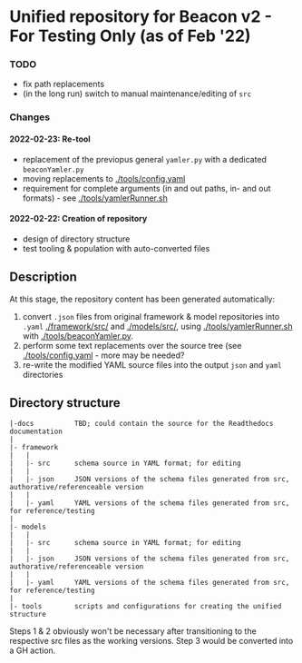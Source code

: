 # Unified repository for Beacon v2 - For Testing Only (as of Feb '22)

### TODO

* fix path replacements
* (in the long run) switch to manual maintenance/editing of `src`

### Changes

#### 2022-02-23: Re-tool

* replacement of the previopus general `yamler.py` with a dedicated `beaconYamler.py`
* moving replacements to [./tools/config.yaml](./tools/config.yaml)
* requirement for complete arguments (in and out paths, in- and out formats) - see [./tools/yamlerRunner.sh](./tools/yamlerRunner.sh)

#### 2022-02-22: Creation of repository

* design of directory structure
* test tooling & population with auto-converted files

## Description

At this stage, the repository content has been generated automatically:

1. convert `.json` files from original framework & model repositories into `.yaml` [./framework/src/](./framework/src/) and [./models/src/](./models/src/), using [./tools/yamlerRunner.sh](./tools/yamlerRunner.sh) with [./tools/beaconYamler.py](./tools/yamler.py).
2. perform some text replacements over the source tree (see [./tools/config.yaml](./tools/config.yaml) - more may be needed?
3. re-write the modified YAML source files into the output `json` and `yaml` directories

## Directory structure

```
|-docs          TBD; could contain the source for the Readthedocs documentation
|
|- framework
|   |
|   |- src      schema source in YAML format; for editing
|   |
|   |- json     JSON versions of the schema files generated from src, authorative/referenceable version
|   |
|   |- yaml     YAML versions of the schema files generated from src, for reference/testing
|
|- models
|   |
|   |- src      schema source in YAML format; for editing
|   |
|   |- json     JSON versions of the schema files generated from src, authorative/referenceable version
|   |
|   |- yaml     YAML versions of the schema files generated from src, for reference/testing
|
|- tools        scripts and configurations for creating the unified structure
```

Steps 1 & 2 obviously won't be necessary after transitioning to the respective src files as the working versions. Step 3 would be converted into a GH action.
